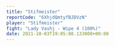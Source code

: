 ```yaml
---
title: "Stifmeister"
reportCode: "6XhjdQmtyfBJDVzN"
player: "Stifmeister"
fight: "Lady Vashj - Wipe 4 (100%)"
date: 2021-10-03T19:05:08.133000+00:00
---
```

